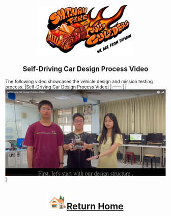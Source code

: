 <div align="center"><img src="../../other/img/logo.png" width="300" alt=" logo"></div>

## <div align="center">Self-Driving Car Design Process Video </div> 

The following video showcases the vehicle design and mission testing process.
   |Self-Driving Car Design Process Video|
   |:----:|
   |[![Self-Driving Car Design Process Video](./img/Self-Driving_Car_Design_Process_Video.png)](https://youtu.be/VyvUaUY2K38 "Self-Driving Car Design Process Video")|


# <div align="center">![HOME](../../other/img/Home.png)[Return Home](../../)</div>  


